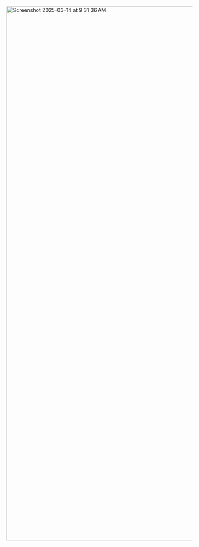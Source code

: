 <img width="1440" alt="Screenshot 2025-03-14 at 9 31 36 AM" src="https://github.com/user-attachments/assets/513a7963-c7e6-435a-ac56-7fde15e8e06e" />
